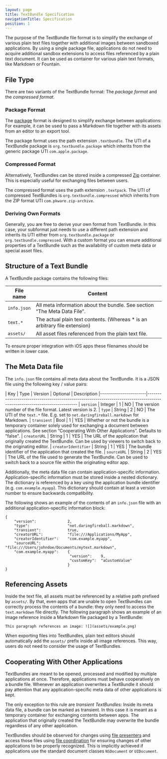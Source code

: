 ```yaml
---
layout: page
title: TextBundle Specification
navigationTitle: Specification
position: 1
---
```

The purpose of the TextBundle file format is to simplify the exchange of various plain text files together with additional images between sandboxed applications. By using a single package file, applications do not need to acquire additional sandbox extensions to access files referenced by a plain text document. It can be used as container for various plain text formats, like Markdown or Fountain.

## File Type
There are two variants of the TextBundle format: The *package format* and the *compressed format*.

### Package Format
The [package][1] format is designed to simplify exchange between applications: For example, it can be used to pass a Markdown file together with its assets from an editor to an export tool. 

The package format uses the path extension `.textbundle`. The UTI of a TextBundle package is `org.textbundle.package` which inherits from the generic package UTI `com.apple.package`.

### Compressed Format
Alternatively, TextBundles can be stored inside a compressed [Zip][2] container. This is especially useful for exchanging files between users. 

The compressed format uses the path extension `.textpack`. The UTI of compressed TextBundles is `org.textbundle.compressed` which inherits from the ZIP format UTI `com.pkware.zip-archive`.

### Deriving Own Formats
Generally, you are free to derive your own format from TextBundle. In this case, your subformat just needs to use a different path extension and inherits its UTI either from `org.textbundle.package` or `org.textbundle.compressed`. With a custom format you can ensure additional properties of a TextBundle such as the availability of custom meta data or special asset files. 

## Structure of a Text Bundle
A TextBundle package contains the following files:

| File name   |  Content
|-------------|-------------------------------------------------------------------------------------------------------------------------
| `info.json` | All meta information about the bundle. See section “The Meta Data File”.
| `text.*`    | The actual plain text contents. (Whereas \* is an arbitrary file extension)
| `assets/`   | All asset files referenced from the plain text file. 

To ensure proper integration with iOS apps these filenames should be written in lower case.

## The Meta Data file
The `info.json` file contains all meta data about the TextBundle. It is a JSON file using the following key / value pairs:

| Key                   | Type       | Version | Optional | Description
|-----------------------|-------------------------------------------------------------------------------------------------------------------------
| `version`             | Integer    | 1       | NO       | The version number of the file format. Latest version is 2.
| `type`                | String     | 2       | NO       | The UTI of the `text.*` file. E.g. set to `net.daringfireball.markdown` for Markdown.
| `transient`           | Bool       | 1       | YES      | Whether or not the bundle is a temporary container solely used for exchanging a document between applications. See section “Cooperating With Other Applications”. Defaults to "false".
| `creatorURL`          | String     | 1       | YES      | The URL of the application that originally created the TextBundle. Can be used by viewers to switch back to the originating editor.
| `creatorIdentifier`   | String     | 1       | YES      | The bundle identifier of the application that created the file.
| `sourceURL`           | String     | 2       | YES      | The URL of the file used to generate the TextBundle. Can be used to switch back to a source file within the originating editor app.

Additionally, the meta data file can contain application-specific information. Application-specific information must be stored inside a nested dictionary. The dictionary is referenced by a key using the application bundle identifier (e.g. `com.example.myapp`). This dictionary should contain at least a version number to ensure backwards compatibility.

The following shows an example of the contents of an `info.json` file with an additional application-specific information block:

	{
	    "version":              2,
	    "type":                 "net.daringfireball.markdown",
	    "transient":            true,
	    "creatorURL":           "file:///Applications/MyApp",
	    "creatorIdentifier":    "com.example.myapp",
	    "sourceURL":            "file:///Users/johndoe/Documents/mytext.markdown",
	    "com.example.myapp":    {
	                             "version":    9,
	                             "customKey":  "aCustomValue"
	                            }
	}

## Referencing Assets
Inside the text file, all assets must be referenced by a relative path prefixed by `assets/`. By that, even apps that are unable to open TextBundles can correctly process the contents of a bundle: they only need to access the `text.markdown` file directly. The following paragraph shows an example of an image reference inside a Markdown file packaged by a TextBundle:

	This paragraph references an image: ![](assets/example.png)

When exporting files into TextBundles, plain text editors should automatically add the `assets/` prefix inside all image references. This way, users do not need to consider the usage of TextBundles.

## Cooperating With Other Applications
TextBundles are meant to be opened, processed and modified by multiple applications at once. Therefore, applications must behave cooperatively on a bundle file. Whenever an application overwrites a TextBundle it should pay attention that any application-specific meta data of other applications is kept.

The only exception to this rule are *transient TextBundles*: Inside its meta data file, a bundle can be marked as transient. In this case it is meant as a temporary container for exchanging contents between apps. The application that originally created the TextBundle may overwrite the bundle regardless of any other application. 

TextBundles should be observed for changes using [file presenters][3] and access those files using [file coordination][4] for ensuring changes of other applications to be properly recognized. This is implicitly achieved if applications use the standard document classes `NSDocument` or `UIDocument`.

[1]:	https://developer.apple.com/library/mac/documentation/CoreFoundation/Conceptual/CFBundles/DocumentPackages/DocumentPackages.html#//apple_ref/doc/uid/10000123i-CH106-SW1 "Packages in Cocoa"
[2]:	http://www.pkware.com/documents/casestudies/APPNOTE.TXT
[3]:	https://developer.apple.com/library/ios/documentation/FileManagement/Conceptual/FileSystemProgrammingGuide/FileCoordinators/FileCoordinators.html
[4]:	https://developer.apple.com/library/ios/documentation/FileManagement/Conceptual/FileSystemProgrammingGuide/FileCoordinators/FileCoordinators.html#//apple_ref/doc/uid/TP40010672-CH11-SW3